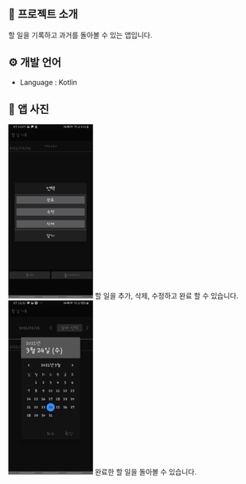 ## 📑 프로젝트 소개
할 일을 기록하고 과거를 돌아볼 수 있는 앱입니다.

## ⚙ 개발 언어 
- Language : Kotlin

## 📱 앱 사진

<img src = "doit_main.jpg"/>
할 일을 추가, 삭제, 수정하고 완료 할 수 있습니다.

<img src = "doit_cpl.jpg"/>
완료한 할 일을 돌아볼 수 있습니다.
